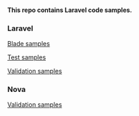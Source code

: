 #### This repo contains Laravel code samples.

### Laravel

[Blade samples](https://github.com/jivanrij/laravel-samples/blob/master/blade.md)

[Test samples](https://github.com/jivanrij/laravel-samples/blob/master/tests.md)

[Validation samples](https://github.com/jivanrij/laravel-samples/blob/master/validation.md)

### Nova

[Validation samples](https://github.com/jivanrij/laravel-samples/blob/master/nova-validation.md)